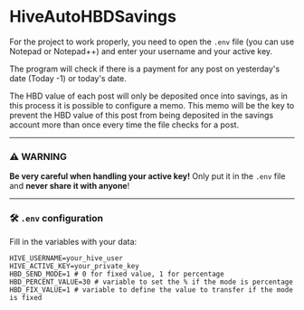 # HiveAutoHBDSavings

For the project to work properly, you need to open the `.env` file (you can use Notepad or Notepad++) and enter your username and your active key.

The program will check if there is a payment for any post on yesterday's date (Today -1) or today's date.

The HBD value of each post will only be deposited once into savings, as in this process it is possible to configure a memo. This memo will be the key to prevent the HBD value of this post from being deposited in the savings account more than once every time the file checks for a post.

---
### ⚠️ WARNING
**Be very careful when handling your active key!**
Only put it in the `.env` file and **never share it with anyone**!

---

### 🛠️ `.env` configuration

Fill in the variables with your data:

```env
HIVE_USERNAME=your_hive_user
HIVE_ACTIVE_KEY=your_private_key
HBD_SEND_MODE=1 # 0 for fixed value, 1 for percentage
HBD_PERCENT_VALUE=30 # variable to set the % if the mode is percentage
HBD_FIX_VALUE=1 # variable to define the value to transfer if the mode is fixed
